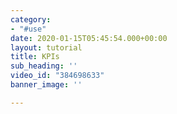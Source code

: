 ```yaml
---
category:
- "#use"
date: 2020-01-15T05:45:54.000+00:00
layout: tutorial
title: KPIs
sub_heading: ''
video_id: "384698633"
banner_image: ''

---
```

